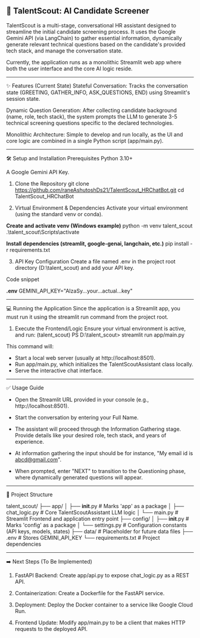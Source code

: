 🤖 TalentScout: AI Candidate Screener
---
TalentScout is a multi-stage, conversational HR assistant designed to streamline the initial candidate screening process. It uses the Google Gemini API (via LangChain) to gather essential information, dynamically generate relevant technical questions based on the candidate's provided tech stack, and manage the conversation state.

Currently, the application runs as a monolithic Streamlit web app where both the user interface and the core AI logic reside.

---

✨ Features (Current State)
Stateful Conversation: Tracks the conversation state (GREETING, GATHER_INFO, ASK_QUESTIONS, END) using Streamlit's session state.

Dynamic Question Generation: After collecting candidate background (name, role, tech stack), the system prompts the LLM to generate 3-5 technical screening questions specific to the declared technologies.

Monolithic Architecture: Simple to develop and run locally, as the UI and core logic are combined in a single Python script (app/main.py).

---

🛠️ Setup and Installation
Prerequisites
Python 3.10+

A Google Gemini API Key.

1. Clone the Repository
git clone https://github.com/raneAshutoshDs21/TalentScout_HRChatBot.git
cd TalentScout_HRChatBot

2. Virtual Environment & Dependencies
Activate your virtual environment (using the standard venv or conda).

**Create and activate venv (Windows example)**
python -m venv talent_scout
.\talent_scout\Scripts\activate

**Install dependencies (streamlit, google-genai, langchain, etc.)**
pip install -r requirements.txt

3. API Key Configuration
Create a file named .env in the project root directory (D:\talent_scout) and add your API key.

Code snippet

 **.env**
GEMINI_API_KEY="AIzaSy...your...actual...key"

---

💻 Running the Application
Since the application is a Streamlit app, you must run it using the streamlit run command from the project root.

1. Execute the Frontend/Logic
Ensure your virtual environment is active, and run:
(talent_scout) PS D:\talent_scout> streamlit run app/main.py

This command will:

* Start a local web server (usually at http://localhost:8501).
* Run app/main.py, which initializes the TalentScoutAssistant class locally.
* Serve the interactive chat interface.

---

✅ Usage Guide
* Open the Streamlit URL provided in your console (e.g., http://localhost:8501).
* Start the conversation by entering your Full Name.
* The assistant will proceed through the Information Gathering stage. Provide details like your desired role, tech stack, and years of experience.

* At information gathering the input should be for instance, "My email id is abcd@gmail.com".

* When prompted, enter "NEXT" to transition to the Questioning phase, where dynamically generated questions will appear.

---

📂 Project Structure

talent_scout/
├── app/
│   ├── __init__.py          # Marks 'app' as a package
│   ├── chat_logic.py        # Core TalentScoutAssistant LLM logic
│   └── main.py              # Streamlit Frontend and application entry point
├── config/
│   ├── __init__.py          # Marks 'config' as a package
│   └── settings.py          # Configuration constants (API keys, models, states)
├── data/                    # Placeholder for future data files
├── .env                     # Stores GEMINI_API_KEY
└── requirements.txt         # Project dependencies

---

➡️ Next Steps (To Be Implemented)
1. FastAPI Backend: Create app/api.py to expose chat_logic.py as a REST API.

2. Containerization: Create a Dockerfile for the FastAPI service.

3. Deployment: Deploy the Docker container to a service like Google Cloud Run.

4. Frontend Update: Modify app/main.py to be a client that makes HTTP requests to the deployed API.

